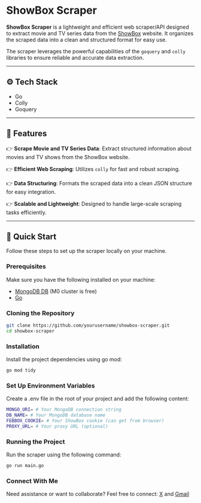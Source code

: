 # ShowBox Scraper

**ShowBox Scraper** is a lightweight and efficient web scraper/API designed to extract movie and TV series data from the [ShowBox](https://showbox.media) website. It organizes the scraped data into a clean and structured format for easy use.

The scraper leverages the powerful capabilities of the `goquery` and `colly` libraries to ensure reliable and accurate data extraction.

---

## ⚙️ Tech Stack

- Go
- Colly
- Goquery

---

## 🔋 Features

👉 **Scrape Movie and TV Series Data**: Extract structured information about movies and TV shows from the ShowBox website.

👉 **Efficient Web Scraping**: Utilizes `colly` for fast and robust scraping.

👉 **Data Structuring**: Formats the scraped data into a clean JSON structure for easy integration.

👉 **Scalable and Lightweight**: Designed to handle large-scale scraping tasks efficiently.

---

## 🤸 Quick Start

Follow these steps to set up the scraper locally on your machine.

### Prerequisites

Make sure you have the following installed on your machine:

- [MongoDB DB](https://www.mongodb.com/) (M0 cluster is free)
- [Go](https://go.dev/)

### Cloning the Repository

```bash
git clone https://github.com/yourusername/showbox-scraper.git
cd showbox-scraper
```

### Installation
Install the project dependencies using go mod:
```bash
go mod tidy
```

### Set Up Environment Variables

Create a .env file in the root of your project and add the following content:
```bash
MONGO_URI= # Your MongoDB connection string
DB_NAME= # Your MongoDB database name
FEBBOX_COOKIE= # Your ShowBox cookie (can get from browser)
PROXY_URL= # Your proxy URL (optional)
```

### Running the Project

Run the scraper using the following command:
```bash
go run main.go
```

### Connect With Me

Need assistance or want to collaborate? Feel free to connect:
[X](https://x.com/amankumar404) and [Gmail](mailto:amankumarsingh7702@gmail.com)